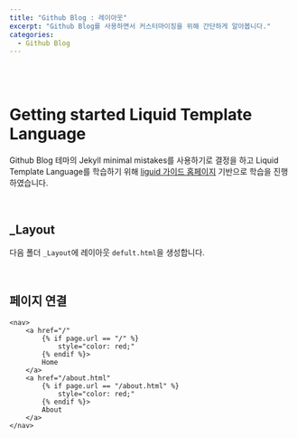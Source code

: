 ```yaml
---
title: "Github Blog : 레이아웃"
excerpt: "Github Blog를 사용하면서 커스터마이징을 위해 간단하게 알아봅니다."
categories:
  - Github Blog
---
```


<br>

<br>

# Getting started Liquid Template Language

Github Blog 테마의 Jekyll minimal mistakes를 사용하기로 결정을 하고 Liquid Template Language를 학습하기 위해 <a href="https://shopify.github.io/liquid/">liguid 가이드 홈페이지</a> 기반으로 학습을 진행하였습니다.

<br>

## _Layout

다음 폴더 `_Layout`에 레이아웃 `defult.html`을 생성합니다.

<br>

## 페이지 연결

```
<nav>  
	<a href="/" 
		{% if page.url == "/" %} 
			style="color: red;"
		{% endif %}>
		Home
	</a>  
	<a href="/about.html" 
		{% if page.url == "/about.html" %}
			style="color: red;"
		{% endif %}>
		About
	</a> 
</nav>
```

<br>

<br>
